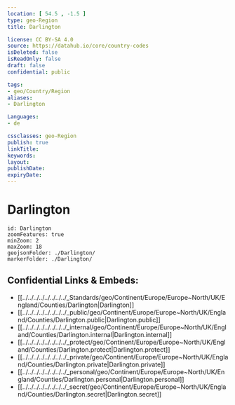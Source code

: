 ```yaml
---
location: [ 54.5 , -1.5 ] 
type: geo-Region
title: Darlington

license: CC BY-SA 4.0
source: https://datahub.io/core/country-codes
isDeleted: false
isReadOnly: false
draft: false
confidential: public

tags:
- geo/Country/Region
aliases:
- Darlington

Languages:
- de

cssclasses: geo-Region
publish: true
linkTitle: 
keywords: 
layout: 
publishDate: 
expiryDate: 
---
```


# Darlington

```leaflet
id: Darlington
zoomFeatures: true 
minZoom: 2 
maxZoom: 18
geojsonFolder: ./Darlington/
markerFolder: ./Darlington/
```


## Confidential Links & Embeds: 
- [[../../../../../../../../_Standards/geo/Continent/Europe/Europe~North/UK/England/Counties/Darlington|Darlington]] 
- [[../../../../../../../../_public/geo/Continent/Europe/Europe~North/UK/England/Counties/Darlington.public|Darlington.public]] 
- [[../../../../../../../../_internal/geo/Continent/Europe/Europe~North/UK/England/Counties/Darlington.internal|Darlington.internal]] 
- [[../../../../../../../../_protect/geo/Continent/Europe/Europe~North/UK/England/Counties/Darlington.protect|Darlington.protect]] 
- [[../../../../../../../../_private/geo/Continent/Europe/Europe~North/UK/England/Counties/Darlington.private|Darlington.private]] 
- [[../../../../../../../../_personal/geo/Continent/Europe/Europe~North/UK/England/Counties/Darlington.personal|Darlington.personal]] 
- [[../../../../../../../../_secret/geo/Continent/Europe/Europe~North/UK/England/Counties/Darlington.secret|Darlington.secret]] 


